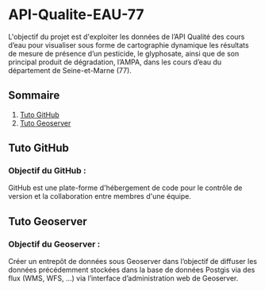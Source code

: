 # API-Qualite-EAU-77
L'objectif du projet est d'exploiter les données de l’API Qualité des cours d’eau pour 
visualiser sous forme de cartographie dynamique les résultats de mesure de présence d’un pesticide, le glyphosate, 
ainsi que de son principal produit de dégradation, l’AMPA, dans les cours d’eau du département de Seine-et-Marne (77).

## Sommaire
1. [Tuto GitHub](#tuto-github)
2. [Tuto Geoserver](#tuto-geoserver)

## Tuto GitHub
### Objectif du GitHub :
GitHub est une plate-forme d'hébergement de code pour le contrôle de version et la collaboration entre membres d'une équipe.


## Tuto Geoserver
### Objectif du Geoserver :
Créer un entrepôt de données sous Geoserver dans l’objectif de diffuser les données précédemment 
stockées dans la base de données Postgis via des flux (WMS, WFS, ...) via l’interface 
d’administration web de Geoserver.
